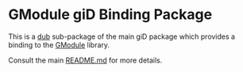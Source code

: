 # GModule giD Binding Package

This is a [dub](https://dub.pm/) sub-package of the main giD package which provides a binding to the
[GModule](https://docs.gtk.org/gmodule/) library.

Consult the main [README.md](https://github.com/Kymorphia/gid) for more details.

